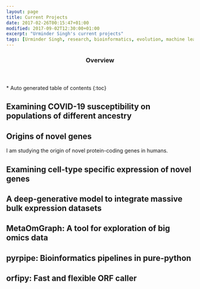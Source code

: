 ```yaml
---
layout: page
title: Current Projects
date: 2017-02-26T00:15:47+01:00
modified: 2017-09-02T12:30:00+01:00
excerpt: "Urminder Singh's current projects"
tags: [Urminder Singh, research, bioinformatics, evolution, machine learning]
---
```



<section id="table-of-contents" class="toc">
  <header>
    <h3>Overview</h3>
  </header>
<div id="drawer" markdown="1">
*  Auto generated table of contents
{:toc}
</div>
</section><!-- /#table-of-contents -->


## Examining COVID-19 susceptibility on populations of different ancestry 

## Origins of novel genes

I am studying the origin of novel protein-coding genes in humans.


## Examining cell-type specific expression of novel genes


## A deep-generative model to integrate massive bulk expression datasets



## MetaOmGraph: A tool for exploration of big omics data


## pyrpipe: Bioinformatics pipelines in pure-python


## orfipy: Fast and flexible ORF caller
